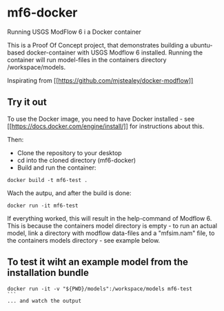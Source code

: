 # mf6-docker
Running USGS ModFlow 6 i a Docker container

This is a Proof Of Concept project, that demonstrates building a ubuntu-based docker-container with USGS Modflow 6 installed. Running the container will run model-files in the containers directory /workspace/models. 

Inspirating from [[https://github.com/mjstealey/docker-modflow]]

## Try it out
To use the Docker image, you need to have Docker installed - see [[https://docs.docker.com/engine/install/]] for instructions about this.

Then:
- Clone the repository to your desktop
- cd into the cloned directory (mf6-docker)
- Build and run the container:
```shell
docker build -t mf6-test .
```

Wach the autpu, and after the build is done:
```shell
docker run -it mf6-test
```

If everything worked, this will result in the help-command of Modflow 6. This is because the containers model directory is empty - to run an actual model, link a directory with modflow data-files and a "mfsim.nam" file, to the containers models directory - see example below.

## To test it wiht an example model from the installation bundle
````shell
docker run -it -v "${PWD}/models":/workspace/models mf6-test
```
... and watch the output
